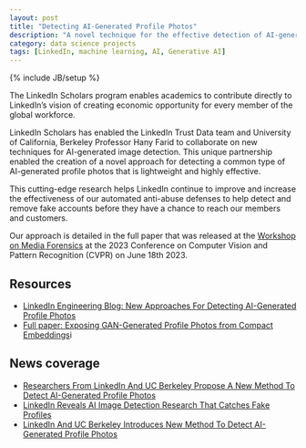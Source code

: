 ```yaml
---
layout: post
title: "Detecting AI-Generated Profile Photos"
description: "A novel technique for the effective detection of AI-generated profile photos."
category: data science projects
tags: [LinkedIn, machine learning, AI, Generative AI]
---
```

{% include JB/setup %}

The LinkedIn Scholars program enables academics to contribute directly to LinkedIn’s vision of creating economic opportunity for every member of the global workforce.

LinkedIn Scholars has enabled the LinkedIn Trust Data team and University of California, Berkeley Professor Hany Farid to collaborate on new techniques for AI-generated image detection. This unique partnership enabled the creation of a novel approach for detecting a common type of AI-generated profile photos that is lightweight and highly effective.

This cutting-edge research helps LinkedIn continue to improve and increase the effectiveness of our automated anti-abuse defenses to help detect and remove fake accounts before they have a chance to reach our members and customers.

Our approach is detailed in the full paper that was released at the [Workshop on Media Forensics](https://sites.google.com/view/wmf2023/home) at the 2023 Conference on Computer Vision and Pattern Recognition (CVPR) on June 18th 2023.

## Resources

- [LinkedIn Engineering Blog: New Approaches For Detecting AI-Generated Profile Photos](https://engineering.linkedin.com/blog/2023/new-approaches-for-detecting-ai-generated-profile-photos?)
- [Full paper: Exposing GAN-Generated Profile Photos from Compact Embeddings](https://farid.berkeley.edu/downloads/publications/cvpr23b.pdf)i

## News coverage

- [Researchers From LinkedIn And UC Berkeley Propose A New Method To Detect AI-Generated Profile Photos](https://www.marktechpost.com/2023/06/24/researchers-from-linkedin-and-uc-berkeley-propose-a-new-method-to-detect-ai-generated-profile-photos/)
- [LinkedIn Reveals AI Image Detection Research That Catches Fake Profiles](https://www.searchenginejournal.com/linkedin-ai-image-detector-fake-profiles/489936/)
- [LinkedIn And UC Berkeley Introduces New Method To Detect AI-Generated Profile Photos](https://analyticsdrift.com/linkedin-and-uc-berkeley-introduces-new-method-to-detect-ai-generated-profile-photos/)
